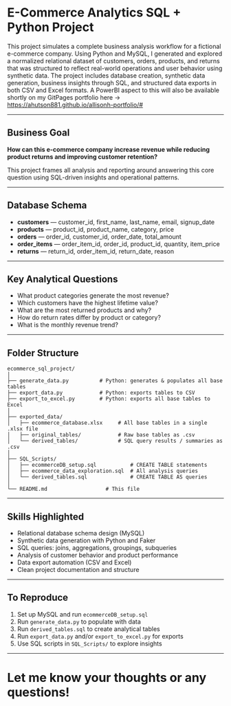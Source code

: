 # E-Commerce Analytics SQL + Python Project

This project simulates a complete business analysis workflow for a fictional e-commerce company. Using Python and MySQL, I generated and explored a normalized relational dataset of customers, orders, products, and returns that was structured to reflect real-world operations and user behavior using synthetic data. The project includes database creation, synthetic data generation, business insights through SQL, and structured data exports in both CSV and Excel formats. A PowerBI aspect to this will also be available shortly on my GitPages portfolio here -> https://ahutson881.github.io/allisonh-portfolio/#

---

## Business Goal

**How can this e-commerce company increase revenue while reducing product returns and improving customer retention?**

This project frames all analysis and reporting around answering this core question using SQL-driven insights and operational patterns.

---

## Database Schema

- **customers** — customer_id, first_name, last_name, email, signup_date
- **products** — product_id, product_name, category, price
- **orders** — order_id, customer_id, order_date, total_amount
- **order_items** — order_item_id, order_id, product_id, quantity, item_price
- **returns** — return_id, order_item_id, return_date, reason

---

## Key Analytical Questions

- What product categories generate the most revenue?
- Which customers have the highest lifetime value?
- What are the most returned products and why?
- How do return rates differ by product or category?
- What is the monthly revenue trend?

---

## Folder Structure

```
ecommerce_sql_project/
│
├── generate_data.py          # Python: generates & populates all base tables
├── export_data.py            # Python: exports tables to CSV
├── export_to_excel.py        # Python: exports all base tables to Excel
│
├── exported_data/
│   ├── ecommerce_database.xlsx     # All base tables in a single .xlsx file
│   ├── original_tables/            # Raw base tables as .csv
│   └── derived_tables/             # SQL query results / summaries as .csv
│
├── SQL_Scripts/
│   ├── ecommerceDB_setup.sql           # CREATE TABLE statements
│   ├── ecommerce_data_exploration.sql  # All analysis queries
│   └── derived_tables.sql              # CREATE TABLE AS queries
│
└── README.md                   # This file
```

---

## Skills Highlighted

- Relational database schema design (MySQL)
- Synthetic data generation with Python and Faker
- SQL queries: joins, aggregations, groupings, subqueries
- Analysis of customer behavior and product performance
- Data export automation (CSV and Excel)
- Clean project documentation and structure

---

## To Reproduce

1. Set up MySQL and run `ecommerceDB_setup.sql`
2. Run `generate_data.py` to populate with data
3. Run `derived_tables.sql` to create analytical tables
4. Run `export_data.py` and/or `export_to_excel.py` for exports
5. Use SQL scripts in `SQL_Scripts/` to explore insights

---
# Let me know your thoughts or any questions!
